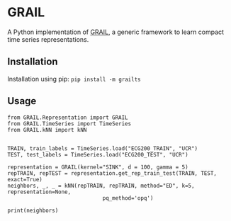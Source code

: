 # GRAIL

A Python implementation of [GRAIL](http://people.cs.uchicago.edu/~jopa/Papers/PaparrizosVLDB2019.pdf), a generic framework to learn compact time series representations. 

## Installation
Installation using pip:
`pip install -m grailts`

## Usage
```
from GRAIL.Representation import GRAIL
from GRAIL.TimeSeries import TimeSeries
from GRAIL.kNN import kNN


TRAIN, train_labels = TimeSeries.load("ECG200_TRAIN", "UCR")
TEST, test_labels = TimeSeries.load("ECG200_TEST", "UCR")

representation = GRAIL(kernel="SINK", d = 100, gamma = 5)
repTRAIN, repTEST = representation.get_rep_train_test(TRAIN, TEST, exact=True)
neighbors, _, _ = kNN(repTRAIN, repTRAIN, method="ED", k=5, representation=None,
                              pq_method='opq')

print(neighbors)
```